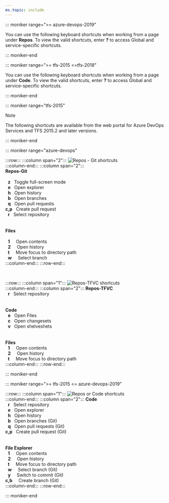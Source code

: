 ```yaml
---
ms.topic: include
---
```



<a id="code-shortcuts"></a>

::: moniker range=">= azure-devops-2019"  

You can use the following keyboard shortcuts when working from a page under **Repos**. To view the valid shortcuts, enter **?** to access  Global and service-specific shortcuts.  

::: moniker-end

::: moniker range=">= tfs-2015 <=tfs-2018"  

You can use the following keyboard shortcuts when working from a page under **Code**. To view the valid shortcuts, enter **?** to access Global and service-specific shortcuts.  

::: moniker-end

::: moniker range="tfs-2015"  

> [!NOTE]  
> The following shortcuts are available from the web portal for Azure DevOps Services and TFS 2015.2 and later versions. 

::: moniker-end

::: moniker range="azure-devops"

:::row:::
   :::column span="2":::
      ![Repos - Git shortcuts](/azure/devops/media/keyboard-shortcuts/code-shortcuts-cloud.png)  
   :::column-end:::
   :::column span="2":::
      <br/> 
      **Repos-Git**<br/><br/> 
      &nbsp;&nbsp;**z**&nbsp;&nbsp;&nbsp;Toggle full-screen mode <br/>
      &nbsp;&nbsp;**e**&nbsp;&nbsp;&nbsp;Open explorer <br/>
      &nbsp;&nbsp;**h**&nbsp;&nbsp;&nbsp;Open history <br/>
      &nbsp;&nbsp;**b**&nbsp;&nbsp;&nbsp;Open branches <br/>
      &nbsp;&nbsp;**q**&nbsp;&nbsp;&nbsp;Open pull requests <br/>
      **c,p**&nbsp;&nbsp;&nbsp;Create pull request <br/>
      &nbsp;&nbsp;**r**&nbsp;&nbsp;&nbsp;Select repository <br/>
      <br/><br/>
      **Files** <br/><br/>
      &nbsp;&nbsp;**1**&nbsp;&nbsp;&nbsp;&nbsp;&nbsp;Open contents<br/>
      &nbsp;&nbsp;**2**&nbsp;&nbsp;&nbsp;&nbsp;&nbsp;Open history<br/>
      &nbsp;&nbsp;**t**&nbsp;&nbsp;&nbsp;&nbsp;&nbsp;Move focus to directory path<br/>
      &nbsp;&nbsp;**w**&nbsp;&nbsp;&nbsp;&nbsp;&nbsp;Select branch<br/>
   :::column-end:::
:::row-end:::

<br/>


:::row:::
   :::column span="1":::
      ![Repos-TFVC shortcuts](/azure/devops/media/keyboard-shortcuts/code-tfvc-shortcuts-cloud.png)  
   :::column-end:::
   :::column span="2":::
      **Repos-TFVC**<br/> 
      &nbsp;&nbsp;**r**&nbsp;&nbsp;&nbsp;Select repository <br/>
      <br/> 
      <br/> 
      **Code**<br/> 
      &nbsp;&nbsp;**e**&nbsp;&nbsp;&nbsp;Open Files <br/>
      &nbsp;&nbsp;**c**&nbsp;&nbsp;&nbsp;Open changesets <br/>
      &nbsp;&nbsp;**v**&nbsp;&nbsp;&nbsp;Open shelveshets<br/>
      <br/><br/>
      **Files** <br/>
      &nbsp;&nbsp;**1**&nbsp;&nbsp;&nbsp;&nbsp;&nbsp;Open contents<br/>
      &nbsp;&nbsp;**2**&nbsp;&nbsp;&nbsp;&nbsp;&nbsp;Open history<br/>
      &nbsp;&nbsp;**t**&nbsp;&nbsp;&nbsp;&nbsp;&nbsp;Move focus to directory path<br/>
   :::column-end:::
:::row-end:::


::: moniker-end



::: moniker range=">= tfs-2015 <= azure-devops-2019"

:::row:::
   :::column span="1":::
      ![Repos or Code shortcuts](/azure/devops/media/keyboard-shortcuts/code-shortcuts.png)  
   :::column-end:::
   :::column span="2":::
      **Code**<br/> 
      &nbsp;&nbsp;**r**&nbsp;&nbsp;&nbsp;Select repository <br/>
      &nbsp;&nbsp;**e**&nbsp;&nbsp;&nbsp;Open explorer <br/>
      &nbsp;&nbsp;**h**&nbsp;&nbsp;&nbsp;Open history <br/>
      &nbsp;&nbsp;**b**&nbsp;&nbsp;&nbsp;Open branches (Git)<br/>
      &nbsp;&nbsp;**q**&nbsp;&nbsp;&nbsp;Open pull requests (Git)<br/>
      **c,p**&nbsp;&nbsp;&nbsp;Create pull request (Git)<br/>
      <br/><br/>
      **File Explorer** <br/>
      &nbsp;&nbsp;**1**&nbsp;&nbsp;&nbsp;&nbsp;&nbsp;Open contents<br/>
      &nbsp;&nbsp;**2**&nbsp;&nbsp;&nbsp;&nbsp;&nbsp;Open history<br/>
      &nbsp;&nbsp;**t**&nbsp;&nbsp;&nbsp;&nbsp;&nbsp;Move focus to directory path<br/>
      &nbsp;&nbsp;**w**&nbsp;&nbsp;&nbsp;&nbsp;&nbsp;Select branch (Git)<br/>
      &nbsp;&nbsp;**y**&nbsp;&nbsp;&nbsp;&nbsp;&nbsp;Switch to commit (Git)<br/>
      **c,b**&nbsp;&nbsp;&nbsp;&nbsp;&nbsp;Create branch (Git)<br/>
   :::column-end:::
:::row-end:::
 
::: moniker-end



